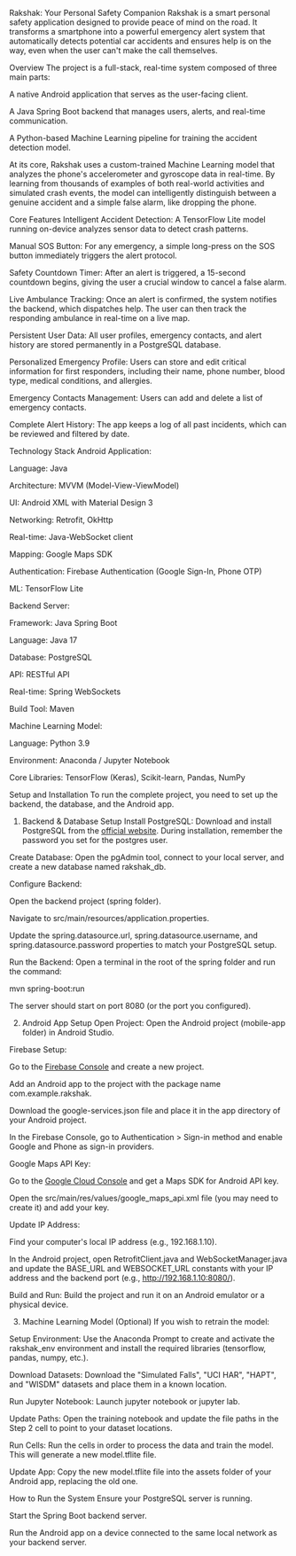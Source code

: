 Rakshak: Your Personal Safety Companion
Rakshak is a smart personal safety application designed to provide peace of mind on the road. It transforms a smartphone into a powerful emergency alert system that automatically detects potential car accidents and ensures help is on the way, even when the user can't make the call themselves.

Overview
The project is a full-stack, real-time system composed of three main parts:

A native Android application that serves as the user-facing client.

A Java Spring Boot backend that manages users, alerts, and real-time communication.

A Python-based Machine Learning pipeline for training the accident detection model.

At its core, Rakshak uses a custom-trained Machine Learning model that analyzes the phone's accelerometer and gyroscope data in real-time. By learning from thousands of examples of both real-world activities and simulated crash events, the model can intelligently distinguish between a genuine accident and a simple false alarm, like dropping the phone.

Core Features
Intelligent Accident Detection: A TensorFlow Lite model running on-device analyzes sensor data to detect crash patterns.

Manual SOS Button: For any emergency, a simple long-press on the SOS button immediately triggers the alert protocol.

Safety Countdown Timer: After an alert is triggered, a 15-second countdown begins, giving the user a crucial window to cancel a false alarm.

Live Ambulance Tracking: Once an alert is confirmed, the system notifies the backend, which dispatches help. The user can then track the responding ambulance in real-time on a live map.

Persistent User Data: All user profiles, emergency contacts, and alert history are stored permanently in a PostgreSQL database.

Personalized Emergency Profile: Users can store and edit critical information for first responders, including their name, phone number, blood type, medical conditions, and allergies.

Emergency Contacts Management: Users can add and delete a list of emergency contacts.

Complete Alert History: The app keeps a log of all past incidents, which can be reviewed and filtered by date.

Technology Stack
Android Application:

Language: Java

Architecture: MVVM (Model-View-ViewModel)

UI: Android XML with Material Design 3

Networking: Retrofit, OkHttp

Real-time: Java-WebSocket client

Mapping: Google Maps SDK

Authentication: Firebase Authentication (Google Sign-In, Phone OTP)

ML: TensorFlow Lite

Backend Server:

Framework: Java Spring Boot

Language: Java 17

Database: PostgreSQL

API: RESTful API

Real-time: Spring WebSockets

Build Tool: Maven

Machine Learning Model:

Language: Python 3.9

Environment: Anaconda / Jupyter Notebook

Core Libraries: TensorFlow (Keras), Scikit-learn, Pandas, NumPy

Setup and Installation
To run the complete project, you need to set up the backend, the database, and the Android app.

1. Backend & Database Setup
Install PostgreSQL: Download and install PostgreSQL from the [official website](https://www.postgresql.org/download/). During installation, remember the password you set for the postgres user.

Create Database: Open the pgAdmin tool, connect to your local server, and create a new database named rakshak_db.

Configure Backend:

Open the backend project (spring folder).

Navigate to src/main/resources/application.properties.

Update the spring.datasource.url, spring.datasource.username, and spring.datasource.password properties to match your PostgreSQL setup.

Run the Backend: Open a terminal in the root of the spring folder and run the command:

mvn spring-boot:run

The server should start on port 8080 (or the port you configured).

2. Android App Setup
Open Project: Open the Android project (mobile-app folder) in Android Studio.

Firebase Setup:

Go to the [Firebase Console](https://console.firebase.google.com/) and create a new project.

Add an Android app to the project with the package name com.example.rakshak.

Download the google-services.json file and place it in the app directory of your Android project.

In the Firebase Console, go to Authentication > Sign-in method and enable Google and Phone as sign-in providers.

Google Maps API Key:

Go to the [Google Cloud Console](https://console.cloud.google.com/) and get a Maps SDK for Android API key.

Open the src/main/res/values/google_maps_api.xml file (you may need to create it) and add your key.

Update IP Address:

Find your computer's local IP address (e.g., 192.168.1.10).

In the Android project, open RetrofitClient.java and WebSocketManager.java and update the BASE_URL and WEBSOCKET_URL constants with your IP address and the backend port (e.g., http://192.168.1.10:8080/).

Build and Run: Build the project and run it on an Android emulator or a physical device.

3. Machine Learning Model (Optional)
If you wish to retrain the model:

Setup Environment: Use the Anaconda Prompt to create and activate the rakshak_env environment and install the required libraries (tensorflow, pandas, numpy, etc.).

Download Datasets: Download the "Simulated Falls", "UCI HAR", "HAPT", and "WISDM" datasets and place them in a known location.

Run Jupyter Notebook: Launch jupyter notebook or jupyter lab.

Update Paths: Open the training notebook and update the file paths in the Step 2 cell to point to your dataset locations.

Run Cells: Run the cells in order to process the data and train the model. This will generate a new model.tflite file.

Update App: Copy the new model.tflite file into the assets folder of your Android app, replacing the old one.

How to Run the System
Ensure your PostgreSQL server is running.

Start the Spring Boot backend server.

Run the Android app on a device connected to the same local network as your backend server.
